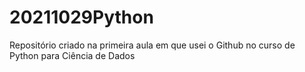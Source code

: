# 20211029Python
Repositório criado na primeira aula em que usei o Github no curso de Python para Ciência de Dados

